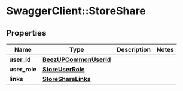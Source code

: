 # SwaggerClient::StoreShare

## Properties
Name | Type | Description | Notes
------------ | ------------- | ------------- | -------------
**user_id** | [**BeezUPCommonUserId**](BeezUPCommonUserId.md) |  | 
**user_role** | [**StoreUserRole**](StoreUserRole.md) |  | 
**links** | [**StoreShareLinks**](StoreShareLinks.md) |  | 



